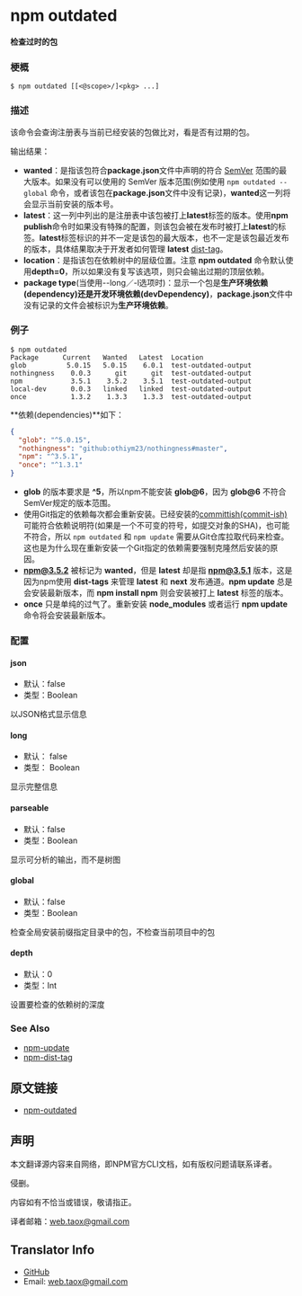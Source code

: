 # npm outdated

**检查过时的包**

### 梗概

```shell
$ npm outdated [[<@scope>/]<pkg> ...]
```

### 描述

该命令会查询注册表与当前已经安装的包做比对，看是否有过期的包。

输出结果：

* **wanted**：是指该包符合**package.json**文件中声明的符合 [SemVer](https://github.com/NinjiaHub/Tools-Tricks/blob/master/npm/documents/getting-started/SemVer.md) 范围的最大版本。如果没有可以使用的 SemVer 版本范围(例如使用 `npm outdated --global` 命令，或者该包在**package.json**文件中没有记录)，**wanted**这一列将会显示当前安装的版本号。
* **latest**：这一列中列出的是注册表中该包被打上**latest**标签的版本。使用**npm publish**命令时如果没有特殊的配置，则该包会被在发布时被打上**latest**的标签。**latest**标签标识的并不一定是该包的最大版本，也不一定是该包最近发布的版本，具体结果取决于开发者如何管理 **latest** [dist-tag](https://github.com/NinjiaHub/NPM-CLI-Commands/blob/master/documents/npm-dist-tag.md)。
* **location**：是指该包在依赖树中的层级位置。注意 **npm outdated** 命令默认使用**depth=0**，所以如果没有复写该选项，则只会输出过期的顶层依赖。
* **package type**(当使用--long／-l选项时)：显示一个包是**生产环境依赖(dependency)**还是**开发环境依赖(devDependency)**，**package.json**文件中没有记录的文件会被标识为**生产环境依赖**。

### 例子

```shell
$ npm outdated
Package      Current   Wanted   Latest  Location
glob          5.0.15   5.0.15    6.0.1  test-outdated-output
nothingness    0.0.3      git      git  test-outdated-output
npm            3.5.1    3.5.2    3.5.1  test-outdated-output
local-dev      0.0.3   linked   linked  test-outdated-output
once           1.3.2    1.3.3    1.3.3  test-outdated-output
```

**依赖(dependencies)**如下：

```package.json
{
  "glob": "^5.0.15",
  "nothingness": "github:othiym23/nothingness#master",
  "npm": "^3.5.1",
  "once": "^1.3.1"
}
```

* **glob** 的版本要求是 **^5**，所以npm不能安装 **glob@6**，因为 **glob@6** 不符合SemVer规定的版本范围。
* 使用Git指定的依赖每次都会重新安装。已经安装的[committish(commit-ish)](https://git-scm.com/docs/gitglossary#def_commit_object)可能符合依赖说明符(如果是一个不可变的符号，如提交对象的SHA)，也可能不符合，所以 `npm outdated` 和 `npm update` 需要从Git仓库拉取代码来检查。这也是为什么现在重新安装一个Git指定的依赖需要强制克隆然后安装的原因。
* **npm@3.5.2** 被标记为 **wanted**，但是 **latest** 却是指 **npm@3.5.1** 版本，这是因为npm使用 **dist-tags** 来管理 **latest** 和 **next** 发布通道。**npm update** 总是会安装最新版本，而 **npm install npm** 则会安装被打上 **latest** 标签的版本。
* **once** 只是单纯的过气了。重新安装 **node_modules** 或者运行 **npm update** 命令将会安装最新版本。

### 配置

#### json

* 默认：false
* 类型：Boolean

以JSON格式显示信息

#### long

* 默认： false
* 类型： Boolean

显示完整信息

#### parseable

* 默认：false
* 类型：Boolean

显示可分析的输出，而不是树图

#### global

* 默认：false
* 类型：Boolean

检查全局安装前缀指定目录中的包，不检查当前项目中的包

#### depth

* 默认：0
* 类型：Int

设置要检查的依赖树的深度

### See Also

* [npm-update](https://github.com/NinjiaHub/NPM-CLI-Commands/blob/master/documents/npm-update.md)
* [npm-dist-tag](https://github.com/NinjiaHub/NPM-CLI-Commands/blob/master/documents/npm-dist-tag.md)

## 原文链接

* [npm-outdated](https://docs.npmjs.com/cli/outdated)

## 声明

本文翻译源内容来自网络，即NPM官方CLI文档，如有版权问题请联系译者。

侵删。

内容如有不恰当或错误，敬请指正。

译者邮箱：<web.taox@gmail.com>

## Translator Info

* [GitHub](https://github.com/Tao-Quixote)
* Email: <web.taox@gmail.com>
